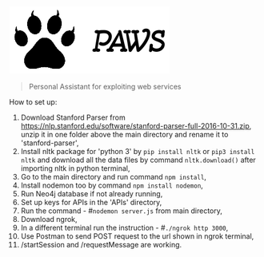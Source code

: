 ![Logo](static/logo1.png "Personal Assitant for Web Services")
> Personal Assistant for exploiting web services

How to set up:

1. Download Stanford Parser from https://nlp.stanford.edu/software/stanford-parser-full-2016-10-31.zip, unzip it in one folder above the main directory and rename it to 'stanford-parser',
2. Install nltk package for 'python 3' by `pip install nltk` or `pip3 install nltk` and download all the data files by command `nltk.download()` after importing nltk in python terminal,
3. Go to the main directory and run command `npm install`,
4. Install nodemon too by command `npm install nodemon`,
5. Run Neo4j database if not already running,
6. Set up keys for APIs in the 'APIs' directory, 
7. Run the command  - \#`nodemon server.js` from main directory,
8. Download ngrok,
9. In a different terminal run the instruction - \#`./ngrok http 3000`,
10. Use Postman to send POST request to the url shown in ngrok terminal,
11. /startSession and /requestMessage  are working.
